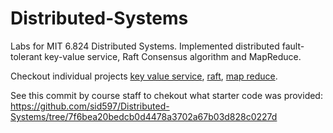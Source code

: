 # Distributed-Systems
Labs for MIT 6.824 Distributed Systems.  Implemented distributed fault-tolerant key-value service,  Raft Consensus algorithm and MapReduce.

Checkout individual projects [key value service](src/kvraft), [raft](src/raft), [map reduce](src/mr).

See this commit by course staff to chekout what starter code was provided: <https://github.com/sid597/Distributed-Systems/tree/7f6bea20bedcb0d4478a3702a67b03d828c0227d>
